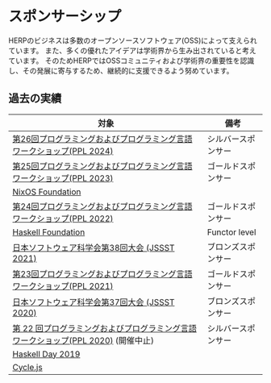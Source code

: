 # スポンサーシップ

HERPのビジネスは多数のオープンソースソフトウェア(OSS)によって支えられています。
また、多くの優れたアイデアは学術界から生み出されていると考えています。
そのためHERPではOSSコミュニティおよび学術界の重要性を認識し、その発展に寄与するため、継続的に支援できるよう努めています。

## 過去の実績

| 対象                                                                                                                      | 備考               |
| ------------------------------------------------------------------------------------------------------------------------- | ------------------ |
| [第26回プログラミングおよびプログラミング言語ワークショップ(PPL 2024)](https://jssst-ppl.org/workshop/2024/)              | シルバースポンサー |
| [第25回プログラミングおよびプログラミング言語ワークショップ(PPL 2023)](https://jssst-ppl.org/workshop/2023/)              | ゴールドスポンサー |
| [NixOS Foundation](https://nixos.org/community/#foundation)                                                               |                    |
| [第24回プログラミングおよびプログラミング言語ワークショップ(PPL 2022)](https://jssst-ppl.org/workshop/2022/)              | ゴールドスポンサー |
| [Haskell Foundation](https://haskell.foundation/)                                                                         | Functor level      |
| [日本ソフトウェア科学会第38回大会 (JSSST 2021)](https://jssst2021.wordpress.com/)                                         | ブロンズスポンサー |
| [第23回プログラミングおよびプログラミング言語ワークショップ(PPL 2021)](https://jssst-ppl.org/workshop/2021/)              | ゴールドスポンサー |
| [日本ソフトウェア科学会第37回大会 (JSSST 2020)](https://jssst2020.wordpress.com/)                                         | ブロンズスポンサー |
| [第 22 回プログラミングおよびプログラミング言語ワークショップ(PPL 2020)](https://jssst-ppl.org/workshop/2020/) (開催中止) | シルバースポンサー |
| [Haskell Day 2019](https://techplay.jp/event/727059)                                                                      |                    |
| [Cycle.js](https://cycle.js.org/)                                                                                         |                    |
